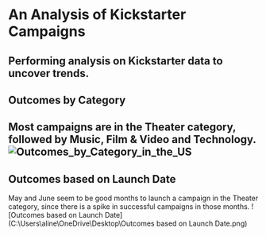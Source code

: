 # An Analysis of Kickstarter Campaigns
Performing analysis on Kickstarter data to uncover trends.
---
## Outcomes by Category
Most campaigns are in the Theater category, followed by Music, Film & Video and Technology.
![Outcomes_by_Category_in_the_US](C:\Users\aline\Desktop\Outcomes_by_Category_in_the_US.png)
---
## Outcomes based on Launch Date
May and June seem to be good months to launch a campaign in the Theater category, since there is a spike in successful campaigns in those months.
![Outcomes based on Launch Date](C:\Users\aline\OneDrive\Desktop\Outcomes based on Launch Date.png)

